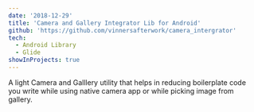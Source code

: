 ```yaml
---
date: '2018-12-29'
title: 'Camera and Gallery Integrator Lib for Android'
github: 'https://github.com/vinnersafterwork/camera_intergrator'
tech:
  - Android Library
  - Glide
showInProjects: true
---
```


A light Camera and Galllery utility that helps in reducing boilerplate code you write while using native camera app or while picking image from gallery.
